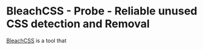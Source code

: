 # BleachCSS - Probe - Reliable unused CSS detection and Removal

[BleachCSS](https://www.bleachcss.com) is a tool that 